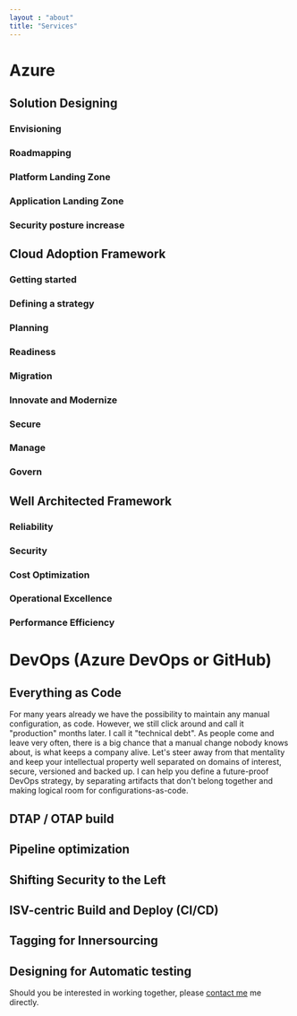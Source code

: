 ```yaml
---
layout : "about"
title: "Services"
---
```


# Azure 
## Solution Designing
### Envisioning
### Roadmapping
### Platform Landing Zone
### Application Landing Zone
### Security posture increase

## Cloud Adoption Framework
### Getting started
### Defining a strategy
### Planning
### Readiness
### Migration
### Innovate and Modernize
### Secure
### Manage
### Govern

## Well Architected Framework
### Reliability
### Security
### Cost Optimization
### Operational Excellence
### Performance Efficiency

# DevOps (Azure DevOps or GitHub)
## Everything as Code
For many years already we have the possibility to maintain any manual configuration, as code. 
However, we still click around and call it "production" months later. I call it "technical debt".
As people come and leave very often, there is a big chance that a manual change nobody knows about, is what keeps a company alive.
Let's steer away from that mentality and keep your intellectual property well separated on domains of interest, secure, versioned and backed up.
I can help you define a future-proof DevOps strategy, by separating artifacts that don't belong together and making logical room for configurations-as-code.

## DTAP / OTAP build
## Pipeline optimization
## Shifting Security to the Left
## ISV-centric Build and Deploy (CI/CD)
## Tagging for Innersourcing
## Designing for Automatic testing

Should you be interested in working together, please [contact me](/contact/) me directly.